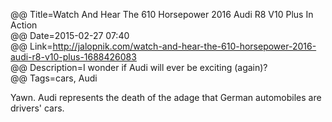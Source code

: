 @@ Title=Watch And Hear The 610 Horsepower 2016 Audi R8 V10 Plus In Action  
@@ Date=2015-02-27 07:40  
@@ Link=http://jalopnik.com/watch-and-hear-the-610-horsepower-2016-audi-r8-v10-plus-1688426083  
@@ Description=I wonder if Audi will ever be exciting (again)?    
@@ Tags=cars, Audi    

Yawn. Audi represents the death of the adage that German automobiles are drivers' cars.